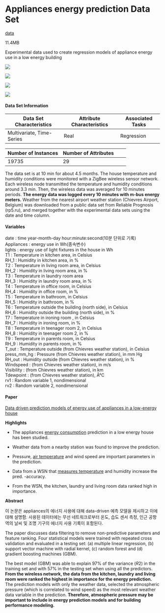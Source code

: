 # Appliances energy prediction Data Set

[data](https://archive.ics.uci.edu/ml/datasets/Appliances+energy+prediction)

11.4MB

Experimental data used to create regression models of appliance energy use in a low energy building

 ![](https://img.shields.io/badge/sector-power-skyblue.svg)

 ![](https://img.shields.io/badge/label-yes-blue.svg)

 ![](https://img.shields.io/badge/time--series-yes-blue.svg)

 ![](https://img.shields.io/badge/house%20environment-gray.svg)

#### Data Set Information

| Data Set Characteristics  | Attribute Characteristics | Associated Tasks |
| ------------------------- | ------------------------- | ---------------- |
| Multivariate, Time-Series | Real                      | Regression       |

| Number of Instances | Number of Attributes |      |      |
| ------------------- | -------------------- | ---- | ---- |
| 19735               | 29                   |      |      |

The data set is at 10 min for about 4.5 months. The house temperature and humidity conditions were monitored with a ZigBee wireless sensor network. Each wireless node transmitted the temperature and humidity conditions around 3.3 min. Then, the wireless data was averaged for 10 minutes periods. **The energy data was logged every 10 minutes with m-bus energy meters.** Weather from the nearest airport weather station (Chievres Airport, Belgium) was downloaded from a public data set from Reliable Prognosis (rp5.ru), and merged together with the experimental data sets using the date and time column. 

#### Variables

date : time year-month-day hour:minute:second(10분 단위로 기록)  
Appliances : energy use in Wh(종속변수)  
lights : energy use of light fixtures in the house in Wh  
T1 : Temperature in kitchen area, in Celsius  
RH_1 : Humidity in kitchen area, in %  
T2 : Temperature in living room area, in Celsius  
RH_2 : Humidity in living room area, in %  
T3 : Temperature in laundry room area  
RH_3 : Humidity in laundry room area, in %  
T4 : Temperature in office room, in Celsius  
RH_4 : Humidity in office room, in %  
T5 : Temperature in bathroom, in Celsius  
RH_5 : Humidity in bathroom, in %  
T6 : Temperature outside the building (north side), in Celsius  
RH_6 : Humidity outside the building (north side), in %  
T7 : Temperature in ironing room , in Celsius  
RH_7 : Humidity in ironing room, in %  
T8 : Temperature in teenager room 2, in Celsius  
RH_8 : Humidity in teenager room 2, in %  
T9 : Temperature in parents room, in Celsius  
RH_9 : Humidity in parents room, in %  
T_out : Temperature outside (from Chievres weather station), in Celsius  
press_mm_hg : Pressure (from Chievres weather station), in mm Hg  
RH_out : Humidity outside (from Chievres weather station), in %  
Windspeed : (from Chievres weather station), in m/s  
Visibility : (from Chievres weather station), in km  
Tdewpoint : (from Chievres weather station), Â°C  
rv1 : Random variable 1, nondimensional  
rv2 : Random variable 2, nondimensional  

#### Paper

[Data driven prediction models of energy use of appliances in a low-energy house](https://www.sciencedirect.com/science/article/pii/S0378778816308970?via%3Dihub)

**Highlights**

- The appliances [energy consumption](https://www.sciencedirect.com/topics/earth-and-planetary-sciences/energy-consumption) prediction in a low energy house has been studied.

- Weather data from a nearby station was found to improve the prediction.

- Pressure, [air temperature](https://www.sciencedirect.com/topics/engineering/air-temperature) and wind speed are important parameters in the prediction.

- Data from a WSN that [measures temperature](https://www.sciencedirect.com/topics/engineering/measure-temperature) and humidity increase the pred. -accuracy.

- From the WSN, the kitchen, laundry and living room data ranked high in importance.

**Abstract**

이 논문은 appliances의 에너지 사용에 대해 data-driven 예측 모델을 제시하고 이에 대해 설명함. 사용된 데이터에는 무선 네트워크로부터 온도, 습도 센서 측정, 인근 공항 역의 날씨 및 조명 기구의 에너지 사용 기록이 포함된다. 

The paper discusses data filtering to remove non-predictive parameters and feature ranking. Four statistical models were trained with repeated cross validation and evaluated in a testing set: (a) multiple linear regression, (b) support vector machine with radial kernel, (c) random forest and (d) gradient boosting machines (GBM). 

The best model (GBM) was able to explain 97% of the variance (*R*2) in the training set and with 57% in the testing set when using all the predictors. **From the wireless network, the data from the kitchen, laundry and living room were ranked the highest in importance for the energy prediction.** The prediction models with only the weather data, selected the atmospheric pressure (which is correlated to wind speed) as the most relevant weather data variable in the prediction. **Therefore, atmospheric pressure may be important to include in energy prediction models and for building performance modeling.**
